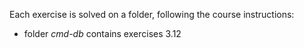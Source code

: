 Each exercise is solved on a folder, following the course instructions:

* folder *cmd-db* contains exercises 3.12